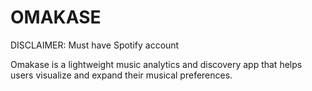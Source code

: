 # OMAKASE

DISCLAIMER: Must have Spotify account

Omakase is a lightweight music analytics and discovery app that helps users visualize and expand their musical preferences.

